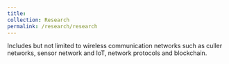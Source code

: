 ```yaml
---
title:
collection: Research
permalink: /research/research
---
```

Includes but not limited to wireless communication networks such as culler networks, sensor network and IoT, network protocols and blockchain.
